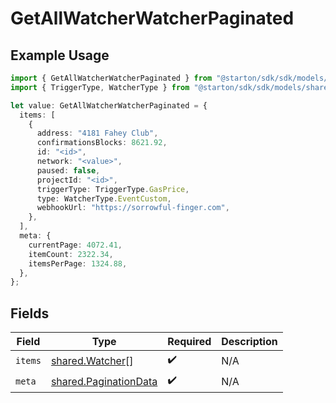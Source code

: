 # GetAllWatcherWatcherPaginated

## Example Usage

```typescript
import { GetAllWatcherWatcherPaginated } from "@starton/sdk/sdk/models/operations";
import { TriggerType, WatcherType } from "@starton/sdk/sdk/models/shared";

let value: GetAllWatcherWatcherPaginated = {
  items: [
    {
      address: "4181 Fahey Club",
      confirmationsBlocks: 8621.92,
      id: "<id>",
      network: "<value>",
      paused: false,
      projectId: "<id>",
      triggerType: TriggerType.GasPrice,
      type: WatcherType.EventCustom,
      webhookUrl: "https://sorrowful-finger.com",
    },
  ],
  meta: {
    currentPage: 4072.41,
    itemCount: 2322.34,
    itemsPerPage: 1324.88,
  },
};
```

## Fields

| Field                                                                 | Type                                                                  | Required                                                              | Description                                                           |
| --------------------------------------------------------------------- | --------------------------------------------------------------------- | --------------------------------------------------------------------- | --------------------------------------------------------------------- |
| `items`                                                               | [shared.Watcher](../../../sdk/models/shared/watcher.md)[]             | :heavy_check_mark:                                                    | N/A                                                                   |
| `meta`                                                                | [shared.PaginationData](../../../sdk/models/shared/paginationdata.md) | :heavy_check_mark:                                                    | N/A                                                                   |